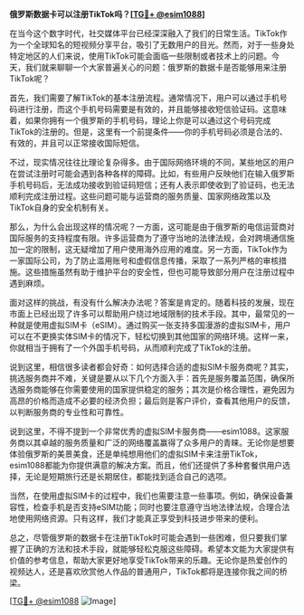 **俄罗斯数据卡可以注册TikTok吗？[[TG💪+ @esim1088](https://t.me/s/esim1088)]**

在当今这个数字时代，社交媒体平台已经深深融入了我们的日常生活。TikTok作为一个全球知名的短视频分享平台，吸引了无数用户的目光。然而，对于一些身处特定地区的人们来说，使用TikTok可能会面临一些限制或者技术上的问题。今天，我们就来聊聊一个大家普遍关心的问题：俄罗斯的数据卡是否能够用来注册TikTok呢？

首先，我们需要了解TikTok的基本注册流程。通常情况下，用户可以通过手机号码进行注册，而这个手机号码需要是有效的，并且能够接收短信验证码。这意味着，如果你拥有一个俄罗斯的手机号码，理论上你是可以通过这个号码完成TikTok的注册的。但是，这里有一个前提条件——你的手机号码必须是合法的、有效的，并且可以正常接收国际短信。

不过，现实情况往往比理论复杂得多。由于国际网络环境的不同，某些地区的用户在尝试注册时可能会遇到各种各样的障碍。比如，有些用户反映他们在输入俄罗斯手机号码后，无法成功接收到验证码短信；还有人表示即使收到了验证码，也无法顺利完成注册过程。这些问题可能与运营商的服务质量、国家网络政策以及TikTok自身的安全机制有关。

那么，为什么会出现这样的情况呢？一方面，这可能是由于俄罗斯的电信运营商对国际服务的支持程度有限。许多运营商为了遵守当地的法律法规，会对跨境通信施加一定的限制，这无疑增加了用户使用海外应用的难度。另一方面，TikTok作为一家国际公司，为了防止滥用账号和虚假信息传播，采取了一系列严格的审核措施。这些措施虽然有助于维护平台的安全性，但也可能导致部分用户在注册过程中遇到麻烦。

面对这样的挑战，有没有什么解决办法呢？答案是肯定的。随着科技的发展，现在市面上已经出现了许多可以帮助用户绕过地域限制的技术手段。其中，最常见的一种就是使用虚拟SIM卡（eSIM）。通过购买一张支持多国漫游的虚拟SIM卡，用户可以在不更换实体SIM卡的情况下，轻松切换到其他国家的网络环境。这样一来，你就相当于拥有了一个外国手机号码，从而顺利完成了TikTok的注册。

说到这里，相信很多读者都会好奇：如何选择合适的虚拟SIM卡服务商呢？其实，挑选服务商并不难，关键是要从以下几个方面入手：首先是服务覆盖范围，确保所选服务商能够在你需要使用的国家提供稳定的服务；其次是价格合理性，避免因为高昂的价格而造成不必要的经济负担；最后则是客户评价，查看其他用户的反馈，以判断服务商的专业性和可靠性。

说到这里，不得不提到一个非常优秀的虚拟SIM卡服务商——esim1088。这家服务商以其卓越的服务质量和广泛的网络覆盖赢得了众多用户的青睐。无论你是想要体验俄罗斯的美景美食，还是单纯想用他们的虚拟SIM卡来注册TikTok，esim1088都能为你提供满意的解决方案。而且，他们还提供了多种套餐供用户选择，无论是短期旅行还是长期居住，都能找到适合自己的选项。

当然，在使用虚拟SIM卡的过程中，我们也需要注意一些事项。例如，确保设备兼容性，检查手机是否支持eSIM功能；同时也要注意遵守当地法律法规，合理合法地使用网络资源。只有这样，我们才能真正享受到科技进步带来的便利。

总之，尽管俄罗斯的数据卡在注册TikTok时可能会遇到一些困难，但只要我们掌握了正确的方法和技术手段，就能够轻松克服这些障碍。希望本文能为大家提供有价值的参考信息，帮助大家更好地享受TikTok带来的乐趣。无论你是热爱创作的视频达人，还是喜欢欣赏他人作品的普通用户，TikTok都将是连接你我之间的桥梁。

[[TG💪+ @esim1088](https://t.me/s/esim1088) ![Image](https://i.postimg.cc/4NQfJmqS/Snipaste-2025-05-13-00-14-12.png)]